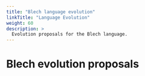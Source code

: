 ```yaml
---
title: "Blech language evolution"
linkTitle: "Language Evolution"
weight: 60
description: >
  Evolution proposals for the Blech language.
---
```

# Blech evolution proposals
